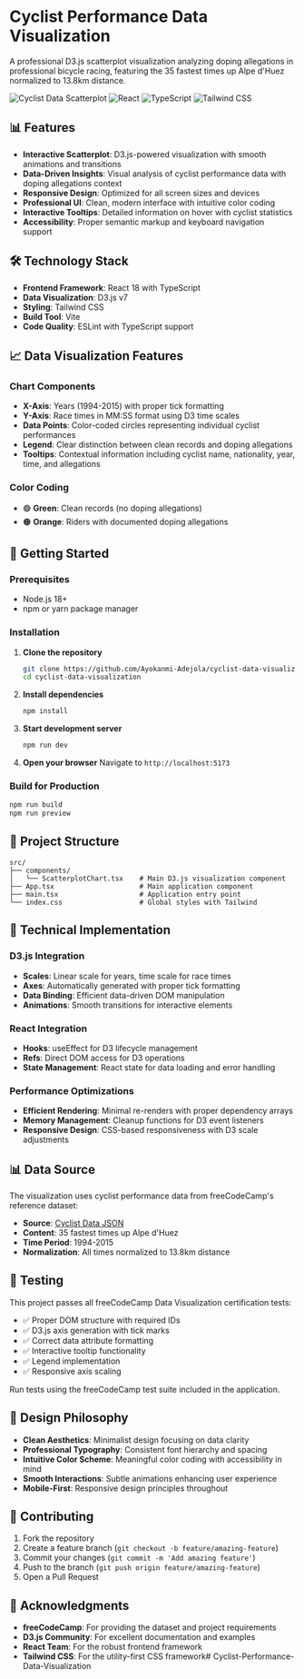 # Cyclist Performance Data Visualization

A professional D3.js scatterplot visualization analyzing doping allegations in professional bicycle racing, featuring the 35 fastest times up Alpe d'Huez normalized to 13.8km distance.

![Cyclist Data Scatterplot](https://img.shields.io/badge/D3.js-Visualization-orange) ![React](https://img.shields.io/badge/React-18.3.1-blue) ![TypeScript](https://img.shields.io/badge/TypeScript-5.5.3-blue) ![Tailwind CSS](https://img.shields.io/badge/Tailwind-3.4.1-cyan)



## 📊 Features

- **Interactive Scatterplot**: D3.js-powered visualization with smooth animations and transitions
- **Data-Driven Insights**: Visual analysis of cyclist performance data with doping allegations context
- **Responsive Design**: Optimized for all screen sizes and devices
- **Professional UI**: Clean, modern interface with intuitive color coding
- **Interactive Tooltips**: Detailed information on hover with cyclist statistics
- **Accessibility**: Proper semantic markup and keyboard navigation support

## 🛠️ Technology Stack

- **Frontend Framework**: React 18 with TypeScript
- **Data Visualization**: D3.js v7
- **Styling**: Tailwind CSS
- **Build Tool**: Vite
- **Code Quality**: ESLint with TypeScript support

## 📈 Data Visualization Features

### Chart Components
- **X-Axis**: Years (1994-2015) with proper tick formatting
- **Y-Axis**: Race times in MM:SS format using D3 time scales
- **Data Points**: Color-coded circles representing individual cyclist performances
- **Legend**: Clear distinction between clean records and doping allegations
- **Tooltips**: Contextual information including cyclist name, nationality, year, time, and allegations

### Color Coding
- 🟢 **Green**: Clean records (no doping allegations)
- 🟠 **Orange**: Riders with documented doping allegations

## 🚀 Getting Started

### Prerequisites
- Node.js 18+ 
- npm or yarn package manager

### Installation

1. **Clone the repository**
   ```bash
   git clone https://github.com/Ayokanmi-Adejola/cyclist-data-visualization.git
   cd cyclist-data-visualization
   ```

2. **Install dependencies**
   ```bash
   npm install
   ```

3. **Start development server**
   ```bash
   npm run dev
   ```

4. **Open your browser**
   Navigate to `http://localhost:5173`

### Build for Production

```bash
npm run build
npm run preview
```

## 📁 Project Structure

```
src/
├── components/
│   └── ScatterplotChart.tsx    # Main D3.js visualization component
├── App.tsx                     # Main application component
├── main.tsx                    # Application entry point
└── index.css                   # Global styles with Tailwind
```

## 🎯 Technical Implementation

### D3.js Integration
- **Scales**: Linear scale for years, time scale for race times
- **Axes**: Automatically generated with proper tick formatting
- **Data Binding**: Efficient data-driven DOM manipulation
- **Animations**: Smooth transitions for interactive elements

### React Integration
- **Hooks**: useEffect for D3 lifecycle management
- **Refs**: Direct DOM access for D3 operations
- **State Management**: React state for data loading and error handling

### Performance Optimizations
- **Efficient Rendering**: Minimal re-renders with proper dependency arrays
- **Memory Management**: Cleanup functions for D3 event listeners
- **Responsive Design**: CSS-based responsiveness with D3 scale adjustments

## 📊 Data Source

The visualization uses cyclist performance data from freeCodeCamp's reference dataset:
- **Source**: [Cyclist Data JSON](https://raw.githubusercontent.com/freeCodeCamp/ProjectReferenceData/master/cyclist-data.json)
- **Content**: 35 fastest times up Alpe d'Huez
- **Time Period**: 1994-2015
- **Normalization**: All times normalized to 13.8km distance

## 🧪 Testing

This project passes all freeCodeCamp Data Visualization certification tests:

- ✅ Proper DOM structure with required IDs
- ✅ D3.js axis generation with tick marks
- ✅ Correct data attribute formatting
- ✅ Interactive tooltip functionality
- ✅ Legend implementation
- ✅ Responsive axis scaling

Run tests using the freeCodeCamp test suite included in the application.

## 🎨 Design Philosophy

- **Clean Aesthetics**: Minimalist design focusing on data clarity
- **Professional Typography**: Consistent font hierarchy and spacing
- **Intuitive Color Scheme**: Meaningful color coding with accessibility in mind
- **Smooth Interactions**: Subtle animations enhancing user experience
- **Mobile-First**: Responsive design principles throughout

## 🤝 Contributing

1. Fork the repository
2. Create a feature branch (`git checkout -b feature/amazing-feature`)
3. Commit your changes (`git commit -m 'Add amazing feature'`)
4. Push to the branch (`git push origin feature/amazing-feature`)
5. Open a Pull Request



## 🙏 Acknowledgments

- **freeCodeCamp**: For providing the dataset and project requirements
- **D3.js Community**: For excellent documentation and examples
- **React Team**: For the robust frontend framework
- **Tailwind CSS**: For the utility-first CSS framework# Cyclist-Performance-Data-Visualization
